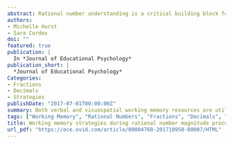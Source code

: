 ```yaml
---
abstract: Rational number understanding is a critical building block for success in more advanced mathematics; however, how rational number magnitudes are conceptualized is not fully understood. In the current study, we used a dual-task working memory (WM) interference paradigm to investigate the dominant type of strategy (i.e., requiring verbal WM resources vs. requiring primarily visuospatial WM resources) used by adults when processing rational number magnitudes presented in both decimal and fraction notation. Analyses revealed no significant differences in involvement of verbal and visuospatial WM, regardless of notation (fractions vs. decimals), indicating that adults rely upon a mix of strategies and WM resources when processing rational number magnitudes. However, this pattern interacted with algebra ability such that those performing better on the algebra assessment relied upon both verbal and visuospatial WM when engaging in rational number comparisons, whereas rational number performance by adults with low algebra fluency was affected only by a simultaneous verbal WM task. Together, results support previous work implicating the involvement of WM resources in rational number processing and is the first study to indicate that the involvement of both verbal and visuospatial WM, as opposed to relying primarily on verbal WM, when processing rational number magnitudes may be indicative of higher mathematical proficiency in the domain of algebra.
authors:
- Michelle Hurst
- Sara Cordes
doi: ""
featured: true
publication: |
  In *Journal of Educational Psychology*
publication_short: |
  *Journal of Educational Psychology*
Categories:
- Fractions
- Decimals
- Strategies
publishDate: "2017-07-01T00:00:00Z"
summary: Both verbal and visuospatial working memory resources are utilized when comparing rational number magnitudes.
tags: ["Working Memory", "Rational Numbers", "Fractions", "Decimals", "Algebra", "Magnitude"]
title: Working memory strategies during rational number magnitude processing
url_pdf: "https://oce.ovid.com/article/00004760-201710950-00007/HTML"
---
```

